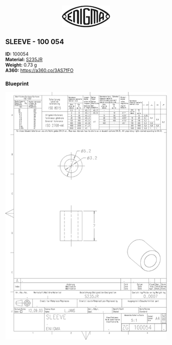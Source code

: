 <!-- PROJECT LOGO -->
<p align="center">
  <a href="https://github.com/AresValley/ENIGMA">
    <img src="../../img/logo.svg" alt="Logo" width="150">
  </a>
</p>

<!-- ABOUT THE PROJECT -->
## SLEEVE - 100 054

**ID:** 100054 <br/>
**Material:** [S235JR](https://github.com/AresValley/ENIGMA#S235JR-) <br/>
**Weight:** 0.73 g <br/>
**A360:** https://a360.co/3AS7fFO <br/>

### Blueprint
<img src="BP.png" alt="Blueprint">